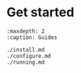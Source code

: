 
# Get started

```{toctree}
:maxdepth: 2
:caption: Guides

./install.md
./configure.md
./running.md
```
